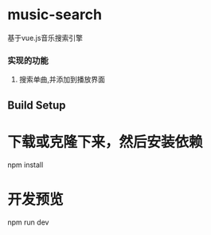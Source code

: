 # music-search
基于vue.js音乐搜索引擎


### 实现的功能

1. 搜索单曲,并添加到播放界面


## Build Setup

# 下载或克隆下来，然后安装依赖
npm install

# 开发预览
npm run dev
